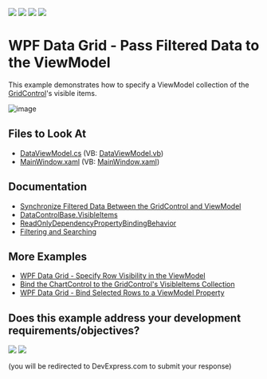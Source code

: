 <!-- default badges list -->
![](https://img.shields.io/endpoint?url=https://codecentral.devexpress.com/api/v1/VersionRange/128652034/22.2.2%2B)
[![](https://img.shields.io/badge/Open_in_DevExpress_Support_Center-FF7200?style=flat-square&logo=DevExpress&logoColor=white)](https://supportcenter.devexpress.com/ticket/details/E4173)
[![](https://img.shields.io/badge/📖_How_to_use_DevExpress_Examples-e9f6fc?style=flat-square)](https://docs.devexpress.com/GeneralInformation/403183)
[![](https://img.shields.io/badge/💬_Leave_Feedback-feecdd?style=flat-square)](#does-this-example-address-your-development-requirementsobjectives)
<!-- default badges end -->

# WPF Data Grid - Pass Filtered Data to the ViewModel

This example demonstrates how to specify a ViewModel collection of the [GridControl](https://docs.devexpress.com/WPF/DevExpress.Xpf.Grid.GridControl)'s visible items. 

![image](https://user-images.githubusercontent.com/65009440/187371778-157a1e67-c26e-444f-ac3a-ab8664cf054a.png)

## Files to Look At

* [DataViewModel.cs](./CS/ExpressionEvaluator%20Filter/DataViewModel.cs) (VB: [DataViewModel.vb](./VB/ExpressionEvaluator%20Filter/DataViewModel.vb))
* [MainWindow.xaml](./CS/ExpressionEvaluator%20Filter/MainWindow.xaml) (VB: [MainWindow.xaml](./VB/ExpressionEvaluator%20Filter/MainWindow.xaml))

## Documentation

* [Synchronize Filtered Data Between the GridControl and ViewModel](https://supportcenter.devexpress.com/ticket/details/ka18591/how-to-synchronize-filtered-data-between-the-gridcontrol-and-viewmodel)
* [DataControlBase.VisibleItems](https://docs.devexpress.com/WPF/DevExpress.Xpf.Grid.DataControlBase.VisibleItems)
* [ReadOnlyDependencyPropertyBindingBehavior](https://docs.devexpress.com/WPF/DevExpress.Mvvm.UI.ReadOnlyDependencyPropertyBindingBehavior)
* [Filtering and Searching](https://docs.devexpress.com/WPF/7356/controls-and-libraries/data-grid/filtering-and-searching)

## More Examples

* [WPF Data Grid - Specify Row Visibility in the ViewModel](https://github.com/DevExpress-Examples/how-to-specify-row-visibility-in-the-viewmodel-e4174)
* [Bind the ChartControl to the GridControl's VisibleItems Collection](https://github.com/DevExpress-Examples/how-to-bind-the-chartcontrol-to-the-gridcontrol-visibleitems-collection)
* [WPF Data Grid - Bind Selected Rows to a ViewModel Property](https://github.com/DevExpress-Examples/wpf-data-grid-bind-selected-rows-to-viewmodel-property)
<!-- feedback -->
## Does this example address your development requirements/objectives?

[<img src="https://www.devexpress.com/support/examples/i/yes-button.svg"/>](https://www.devexpress.com/support/examples/survey.xml?utm_source=github&utm_campaign=wpf-data-grid-pass-filtered-data-to-viewmodel&~~~was_helpful=yes) [<img src="https://www.devexpress.com/support/examples/i/no-button.svg"/>](https://www.devexpress.com/support/examples/survey.xml?utm_source=github&utm_campaign=wpf-data-grid-pass-filtered-data-to-viewmodel&~~~was_helpful=no)

(you will be redirected to DevExpress.com to submit your response)
<!-- feedback end -->
